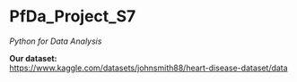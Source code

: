 # PfDa_Project_S7
*Python for Data Analysis*

**Our dataset:** <br>
https://www.kaggle.com/datasets/johnsmith88/heart-disease-dataset/data